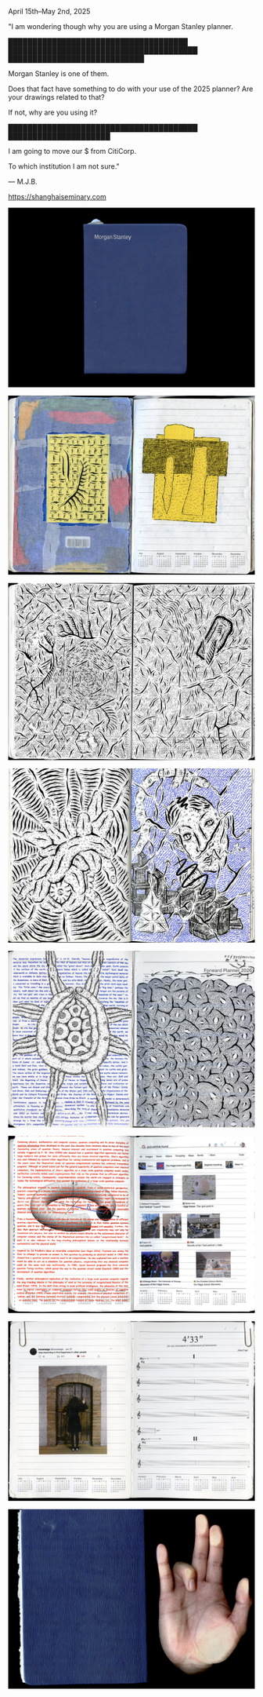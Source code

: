 April 15th⁠–May 2nd, 2025

"I am wondering though why you are using a Morgan Stanley planner.

█████████████████████████████████████ ███████████████████████████████████████ ████████████████████████████

Morgan Stanley is one of them.

Does that fact have something to do with your use of the 2025 planner? Are your drawings related to that?

If not, why are you using it?

███████████████████████████████████████ █████████████████████

 I am going to move our $ from CitiCorp.

To which institution I am not sure."

— M.J.B.

https://shanghaiseminary.com

![morgan_frontframes](../../images/drawing/derivatives/morgan_front.jpg)

![morgan_1](../../images/drawing/derivatives/morgan_1.jpg)

![morgan_2](../../images/drawing/derivatives/morgan_2.jpg)

![morgan_3](../../images/drawing/derivatives/morgan_3.jpg)

![morgan_5](../../images/drawing/derivatives/morgan_5.jpg)

![morgan_6](../../images/drawing/derivatives/morgan_6.jpg)

![morgan_7](../../images/drawing/derivatives/morgan_7.jpg)

![morgan_back](../../images/drawing/derivatives/morgan_back.jpg)
